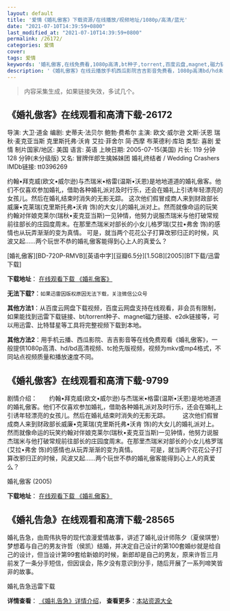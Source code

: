 ```yaml
---
layout: default
title: '爱情《婚礼傲客》下载资源/在线播放/视频地址/1080p/高清/蓝光'
date: "2021-07-10T14:39:59+0800"
last_modified_at: "2021-07-10T14:39:59+0800"
permalink: /26172/
categories: 爱情
cover:
tags: 爱情
keywords: '婚礼傲客,在线免费看,1080p高清,bt种子,torrent,百度云盘,magnet,磁力链,迅雷下载资源'
description: '《婚礼傲客》在线云播放手机西瓜影院吉吉影音免费看，1080p高清bd/hd未删减完整版和tc抢先枪版，mkv/mp4格式，附带bt/torrent种子、magnet/磁力链、百度云盘、网盘资源迅雷下载链接'
---
```


>内容采集生成，如果链接失效，多试几个。


## 《婚礼傲客》在线观看和高清下载-26172

导演: 大卫·道金 编剧: 史蒂夫·法贝尔 鲍勃·费希尔 主演: 欧文·威尔逊 文斯·沃恩 瑞秋·麦克亚当斯 克里斯托弗·沃肯 艾拉·菲舍尔 简·西摩 布莱德利·库珀 类型: 喜剧 爱情 制片国家/地区: 美国 语言: 英语 上映日期: 2005-07-15(美国) 片长: 119 分钟 128 分钟(未分级版) 又名: 冒牌伴郎生擒姊妹团 婚礼终结者 / Wedding Crashers IMDb链接: tt0396269

约翰•拜克威(欧文•威尔逊)与杰瑞米•格雷(温斯•沃恩)是地地道道的婚礼傲客。他们不仅喜欢参加婚礼，借助各种婚礼派对及时行乐，还会在婚礼上引诱年轻漂亮的女孩儿。然后在婚礼结束时消失的无影无踪。 这次他们假冒成商人来到财政部长威廉•克莱瑞(克里斯托弗•沃肯 饰)的大女儿的婚礼派对上。然而就像命运的玩笑约翰对伴娘克莱尔(瑞秋•麦克亚当斯)一见钟情，他努力说服杰瑞米与他打破常规前往部长的庄园度周末。在那里杰瑞米对部长的小女儿格罗瑞(艾拉•弗舍 饰)的感情也从玩弄渐渐的变为真情。 可是，就当两个花花公子打算改邪归正的时候，风波又起……两个玩世不恭的婚礼傲客能得到心上人的真爱么？


[婚礼傲客][BD-720P-RMVB][英语中字][豆瓣6.5分][1.5GB][2005][BT下载/迅雷下载]

**下载地址**： [在线观看下载 《婚礼傲客》](https://www.btdx8.com/torrent/wedding_crashers_2005.html) 


**无法下载?**：`如果迅雷因版权原因无法下载，关注微信公众号 `

**其他方法1**：从百度云网盘下载视频，百度云网盘支持在线观看，非会员有限制，如果能找到迅雷下载链接、bt/torrent种子、magnet磁力链接、e2dk链接等，可以用迅雷、比特彗星等工具将完整视频下载到本地。

**其他方法2**：用手机云播、西瓜影院、吉吉影音等在线免费观看《婚礼傲客》，一般提供1080p高清、hd/bd高清视频、tc抢先版视频，视频为mkv或mp4格式，不同站点视频质量和播放速度不同。


## 《婚礼傲客》在线观看和高清下载-9799

剧情介绍：　　约翰•拜克威(欧文•威尔逊)与杰瑞米•格雷(温斯•沃恩)是地地道道的婚礼傲客。他们不仅喜欢参加婚礼，借助各种婚礼派对及时行乐，还会在婚礼上引诱年轻漂亮的女孩儿。然后在婚礼结束时消失的无影无踪。 　　这次他们假冒成商人来到财政部长威廉•克莱瑞(克里斯托弗•沃肯 饰)的大女儿的婚礼派对上。然而就像命运的玩笑约翰对伴娘克莱尔(瑞秋•麦克亚当斯)一见钟情，他努力说服杰瑞米与他打破常规前往部长的庄园度周末。在那里杰瑞米对部长的小女儿格罗瑞(艾拉•弗舍 饰)的感情也从玩弄渐渐的变为真情。 　　可是，就当两个花花公子打算改邪归正的时候，风波又起……两个玩世不恭的婚礼傲客能得到心上人的真爱么？


婚礼傲客 (2005)

**下载地址**： [在线观看下载 《婚礼傲客》](https://www.btbtdy.me/btdy/dy9008.html) 


## 《婚礼告急》在线观看和高清下载-28565

婚礼告急，由周伟执导的现代浪漫爱情故事，讲述了婚礼设计师陈夕（夏侯琪誉）梦想着与自己的男友许哲（侯凯）结婚，并决定自己设计的第100套婚纱就是给自己的设计，但当设计第99套给新娘的时候，新郎却是自己的男友，原来许哲三月前发了一条分手短信，但因误会，陈夕没有意识到分手，随后开展了一系列啼笑皆非的故事。


婚礼告急迅雷下载

**详情查看**： [《婚礼告急》详情介绍](/movie/28565/)， **查看更多**：[本站资源大全](/movie/t/all/)

